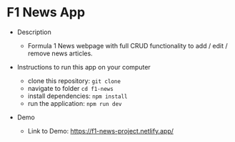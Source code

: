 # F1 News App

- Description 
  - Formula 1 News webpage with full CRUD functionality to add / edit / remove news articles.

- Instructions to run this app on your computer
  - clone this repository: `git clone`
  - navigate to folder `cd f1-news`
  - install dependencies: `npm install`
  - run the application: `npm run dev`

- Demo
  - Link to Demo: https://f1-news-project.netlify.app/
